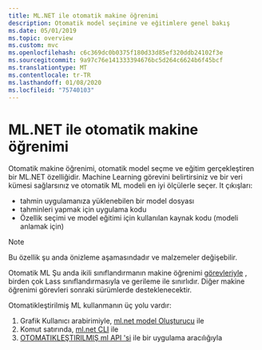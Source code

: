 ```yaml
---
title: ML.NET ile otomatik makine öğrenimi
description: Otomatik model seçimine ve eğitimlere genel bakış
ms.date: 05/01/2019
ms.topic: overview
ms.custom: mvc
ms.openlocfilehash: c6c369dc0b0375f180d33d85ef320ddb24102f3e
ms.sourcegitcommit: 9a97c76e141333394676bc5d264c6624b6f45bcf
ms.translationtype: MT
ms.contentlocale: tr-TR
ms.lasthandoff: 01/08/2020
ms.locfileid: "75740103"
---
```

# <a name="automated-machine-learning-with-mlnet"></a>ML.NET ile otomatik makine öğrenimi

Otomatik makine öğrenimi, otomatik model seçme ve eğitim gerçekleştiren bir ML.NET özelliğidir. Machine Learning görevini belirtirsiniz ve bir veri kümesi sağlarsınız ve otomatik ML modeli en iyi ölçülerle seçer. It çıkışları:

- tahmin uygulamanıza yüklenebilen bir model dosyası
- tahminleri yapmak için uygulama kodu
- Özellik seçimi ve model eğitimi için kullanılan kaynak kodu (modeli anlamak için)

> [!NOTE]
> Bu özellik şu anda önizleme aşamasındadır ve malzemeler değişebilir.

Otomatik ML Şu anda ikili sınıflandırmanın makine öğrenimi [görevleriyle](resources/tasks.md) , birden çok Lass sınıflandırmasıyla ve gerileme ile sınırlıdır. Diğer makine öğrenimi görevleri sonraki sürümlerde desteklenecektir.

Otomatikleştirilmiş ML kullanmanın üç yolu vardır:

1. Grafik Kullanıcı arabirimiyle, [ml.net model Oluşturucu](automate-training-with-model-builder.md) ile
1. Komut satırında, [ml.net CLI](automate-training-with-cli.md) ile
1. [OTOMATIKLEŞTIRILMIŞ ml API 'si](how-to-guides/how-to-use-the-automl-api.md) ile bir uygulama aracılığıyla
